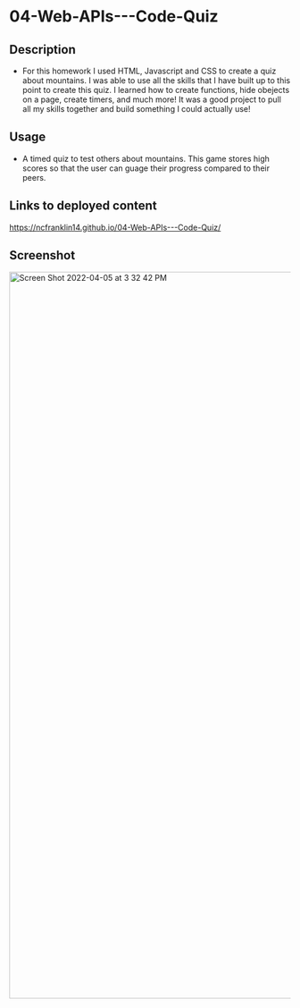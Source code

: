 # 04-Web-APIs---Code-Quiz

## Description

* For this homework I used HTML, Javascript and CSS to create a quiz about mountains. I was able to use all the skills that I have built up to this point to create this quiz. I learned how to create functions, hide obejects on a page, create timers, and much more! It was a good project to pull all my skills together and build something I could actually use! 

## Usage

* A timed quiz to test others about mountains. This game stores high scores so that the user can guage their progress compared to their peers.

## Links to deployed content

https://ncfranklin14.github.io/04-Web-APIs---Code-Quiz/

## Screenshot 

<img width="1300" alt="Screen Shot 2022-04-05 at 3 32 42 PM" src="https://user-images.githubusercontent.com/101743933/161903021-acd5dccf-eaa4-45e6-b6eb-7d7a8fefec7a.png">
